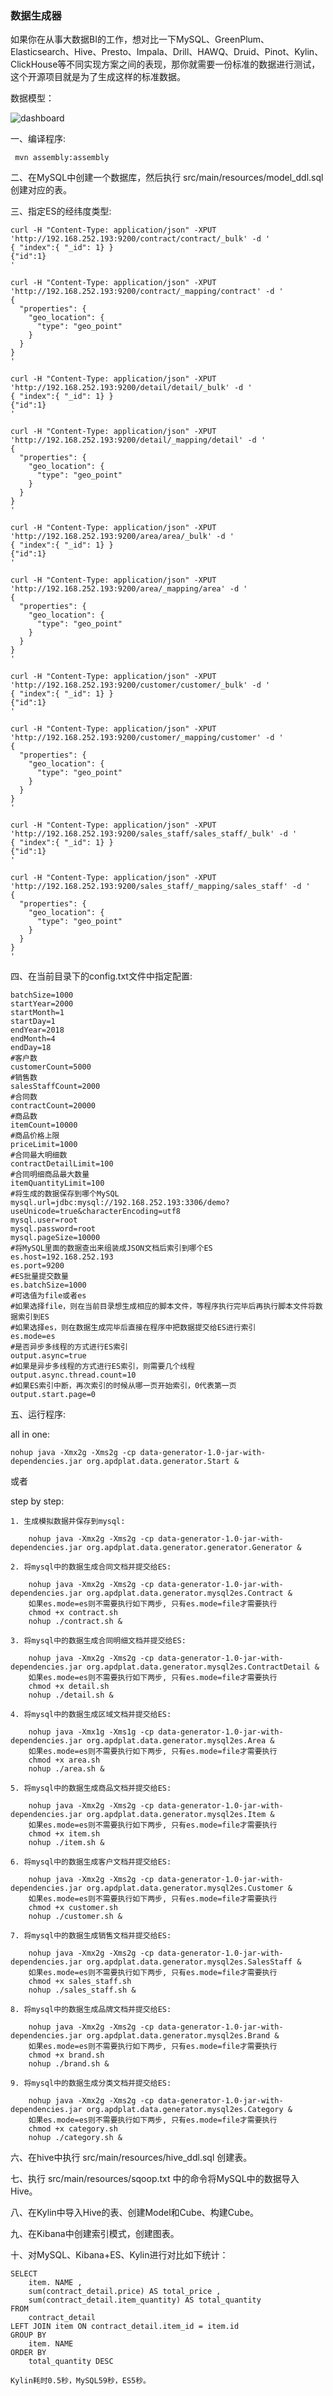 ### 数据生成器

如果你在从事大数据BI的工作，想对比一下MySQL、GreenPlum、Elasticsearch、Hive、Presto、Impala、Drill、HAWQ、Druid、Pinot、Kylin、ClickHouse等不同实现方案之间的表现，那你就需要一份标准的数据进行测试，这个开源项目就是为了生成这样的标准数据。

数据模型：

![dashboard](src/main/resources/数据模型.png)

一、编译程序:

     mvn assembly:assembly


二、在MySQL中创建一个数据库，然后执行 src/main/resources/model_ddl.sql 创建对应的表。
     
三、指定ES的经纬度类型:

    curl -H "Content-Type: application/json" -XPUT 'http://192.168.252.193:9200/contract/contract/_bulk' -d '
    { "index":{ "_id": 1} }
    {"id":1}
    '
    
    curl -H "Content-Type: application/json" -XPUT 'http://192.168.252.193:9200/contract/_mapping/contract' -d '
    {
      "properties": {
        "geo_location": {
          "type": "geo_point"
        }
      }
    }
    '
    
    curl -H "Content-Type: application/json" -XPUT 'http://192.168.252.193:9200/detail/detail/_bulk' -d '
    { "index":{ "_id": 1} }
    {"id":1}
    '
    
    curl -H "Content-Type: application/json" -XPUT 'http://192.168.252.193:9200/detail/_mapping/detail' -d '
    {
      "properties": {
        "geo_location": {
          "type": "geo_point"
        }
      }
    }
    '
    
    curl -H "Content-Type: application/json" -XPUT 'http://192.168.252.193:9200/area/area/_bulk' -d '
    { "index":{ "_id": 1} }
    {"id":1}
    '
    
    curl -H "Content-Type: application/json" -XPUT 'http://192.168.252.193:9200/area/_mapping/area' -d '
    {
      "properties": {
        "geo_location": {
          "type": "geo_point"
        }
      }
    }
    '
    
    curl -H "Content-Type: application/json" -XPUT 'http://192.168.252.193:9200/customer/customer/_bulk' -d '
    { "index":{ "_id": 1} }
    {"id":1}
    '
    
    curl -H "Content-Type: application/json" -XPUT 'http://192.168.252.193:9200/customer/_mapping/customer' -d '
    {
      "properties": {
        "geo_location": {
          "type": "geo_point"
        }
      }
    }
    '
    
    curl -H "Content-Type: application/json" -XPUT 'http://192.168.252.193:9200/sales_staff/sales_staff/_bulk' -d '
    { "index":{ "_id": 1} }
    {"id":1}
    '
    
    curl -H "Content-Type: application/json" -XPUT 'http://192.168.252.193:9200/sales_staff/_mapping/sales_staff' -d '
    {
      "properties": {
        "geo_location": {
          "type": "geo_point"
        }
      }
    }
    '
     
四、在当前目录下的config.txt文件中指定配置:

    batchSize=1000
    startYear=2000
    startMonth=1
    startDay=1
    endYear=2018
    endMonth=4
    endDay=18
    #客户数
    customerCount=5000
    #销售数
    salesStaffCount=2000
    #合同数
    contractCount=20000
    #商品数
    itemCount=10000
    #商品价格上限
    priceLimit=1000
    #合同最大明细数
    contractDetailLimit=100
    #合同明细商品最大数量
    itemQuantityLimit=100
    #将生成的数据保存到哪个MySQL
    mysql.url=jdbc:mysql://192.168.252.193:3306/demo?useUnicode=true&characterEncoding=utf8
    mysql.user=root
    mysql.password=root
    mysql.pageSize=10000
    #将MySQL里面的数据查出来组装成JSON文档后索引到哪个ES
    es.host=192.168.252.193
    es.port=9200
    #ES批量提交数量
    es.batchSize=1000
    #可选值为file或者es
    #如果选择file，则在当前目录想生成相应的脚本文件，等程序执行完毕后再执行脚本文件将数据索引到ES
    #如果选择es，则在数据生成完毕后直接在程序中把数据提交给ES进行索引
    es.mode=es
    #是否异步多线程的方式进行ES索引
    output.async=true
    #如果是异步多线程的方式进行ES索引，则需要几个线程
    output.async.thread.count=10
    #如果ES索引中断，再次索引的时候从哪一页开始索引，0代表第一页
    output.start.page=0
    
五、运行程序:

all in one:

    nohup java -Xmx2g -Xms2g -cp data-generator-1.0-jar-with-dependencies.jar org.apdplat.data.generator.Start &

或者

step by step:


    1. 生成模拟数据并保存到mysql:

        nohup java -Xmx2g -Xms2g -cp data-generator-1.0-jar-with-dependencies.jar org.apdplat.data.generator.generator.Generator &

    2. 将mysql中的数据生成合同文档并提交给ES:

        nohup java -Xmx2g -Xms2g -cp data-generator-1.0-jar-with-dependencies.jar org.apdplat.data.generator.mysql2es.Contract &
        如果es.mode=es则不需要执行如下两步, 只有es.mode=file才需要执行
        chmod +x contract.sh
        nohup ./contract.sh &

    3. 将mysql中的数据生成合同明细文档并提交给ES:

        nohup java -Xmx2g -Xms2g -cp data-generator-1.0-jar-with-dependencies.jar org.apdplat.data.generator.mysql2es.ContractDetail &
        如果es.mode=es则不需要执行如下两步, 只有es.mode=file才需要执行
        chmod +x detail.sh
        nohup ./detail.sh &

    4. 将mysql中的数据生成区域文档并提交给ES:

        nohup java -Xmx1g -Xms1g -cp data-generator-1.0-jar-with-dependencies.jar org.apdplat.data.generator.mysql2es.Area &
        如果es.mode=es则不需要执行如下两步, 只有es.mode=file才需要执行
        chmod +x area.sh
        nohup ./area.sh &

    5. 将mysql中的数据生成商品文档并提交给ES:

        nohup java -Xmx2g -Xms2g -cp data-generator-1.0-jar-with-dependencies.jar org.apdplat.data.generator.mysql2es.Item &
        如果es.mode=es则不需要执行如下两步, 只有es.mode=file才需要执行
        chmod +x item.sh
        nohup ./item.sh &

    6. 将mysql中的数据生成客户文档并提交给ES:

        nohup java -Xmx2g -Xms2g -cp data-generator-1.0-jar-with-dependencies.jar org.apdplat.data.generator.mysql2es.Customer &
        如果es.mode=es则不需要执行如下两步, 只有es.mode=file才需要执行
        chmod +x customer.sh
        nohup ./customer.sh &

    7. 将mysql中的数据生成销售文档并提交给ES:

        nohup java -Xmx2g -Xms2g -cp data-generator-1.0-jar-with-dependencies.jar org.apdplat.data.generator.mysql2es.SalesStaff &
        如果es.mode=es则不需要执行如下两步, 只有es.mode=file才需要执行
        chmod +x sales_staff.sh
        nohup ./sales_staff.sh &

    8. 将mysql中的数据生成品牌文档并提交给ES:

        nohup java -Xmx2g -Xms2g -cp data-generator-1.0-jar-with-dependencies.jar org.apdplat.data.generator.mysql2es.Brand &
        如果es.mode=es则不需要执行如下两步, 只有es.mode=file才需要执行
        chmod +x brand.sh
        nohup ./brand.sh &

    9. 将mysql中的数据生成分类文档并提交给ES:

        nohup java -Xmx2g -Xms2g -cp data-generator-1.0-jar-with-dependencies.jar org.apdplat.data.generator.mysql2es.Category &
        如果es.mode=es则不需要执行如下两步, 只有es.mode=file才需要执行
        chmod +x category.sh
        nohup ./category.sh &

六、在hive中执行 src/main/resources/hive_ddl.sql 创建表。

七、执行 src/main/resources/sqoop.txt 中的命令将MySQL中的数据导入Hive。

八、在Kylin中导入Hive的表、创建Model和Cube、构建Cube。

九、在Kibana中创建索引模式，创建图表。

十、对MySQL、Kibana+ES、Kylin进行对比如下统计：

    SELECT
        item. NAME ,
        sum(contract_detail.price) AS total_price ,
        sum(contract_detail.item_quantity) AS total_quantity
    FROM
        contract_detail
    LEFT JOIN item ON contract_detail.item_id = item.id
    GROUP BY
        item. NAME
    ORDER BY
        total_quantity DESC 
        
    Kylin耗时0.5秒，MySQL59秒，ES5秒。